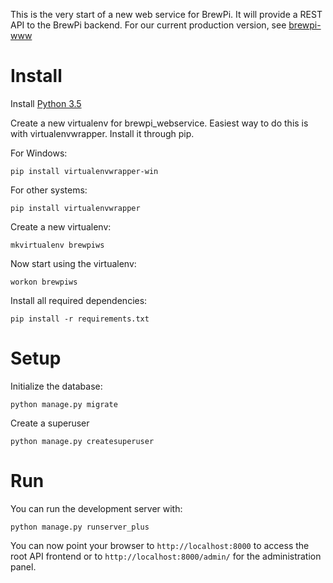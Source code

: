 This is the very start of a new web service for BrewPi. It will provide a REST API to the BrewPi backend.
For our current production version, see [brewpi-www](https://github.com/BrewPi/brewpi-www)

# Install

Install [Python 3.5](https://www.python.org/downloads/)

Create a new virtualenv for brewpi_webservice. Easiest way to do this is with virtualenvwrapper. Install it through pip.

For Windows:

    pip install virtualenvwrapper-win
    
For other systems:
    
    pip install virtualenvwrapper
    

Create a new virtualenv:

    mkvirtualenv brewpiws
    

Now start using the virtualenv:
    
    workon brewpiws


Install all required dependencies:

    pip install -r requirements.txt
    
# Setup

Initialize the database:

    python manage.py migrate
    
Create a superuser

    python manage.py createsuperuser
    
# Run

You can run the development server with:

    python manage.py runserver_plus

You can now point your browser to `http://localhost:8000` to access the
root API frontend or to `http://localhost:8000/admin/` for the
administration panel.



